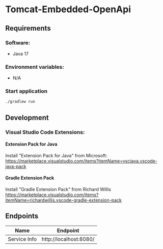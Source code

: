 # Tomcat-Embedded-OpenApi

## Requirements <a name="Requirements"></a>
### Software: <a name="Software"></a>
- Java 17

### Environment variables: <a name="EnvironmentVariables"></a>
- N/A


### Start application <a name="StartApplication"></a>
```bash
./gradlew run
```

## Development <a name="development"></a>
### Visual Studio Code Extensions: <a name="vscode-extensions"></a>
#### Extension Pack for Java

Install "Extension Pack for Java" from Microsoft: https://marketplace.visualstudio.com/items?itemName=vscjava.vscode-java-pack

#### Gradle Extension Pack

Install "Gradle Extension Pack" from Richard Willis https://marketplace.visualstudio.com/items?itemName=richardwillis.vscode-gradle-extension-pack


## Endpoints

| Name                 | Endpoint                                                             |
| -------------------- | -------------------------------------------------------------------- |
| Service Info         | http://localhost:8080/                                               |
